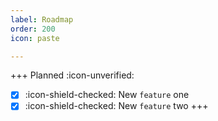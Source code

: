 ```yaml
---
label: Roadmap
order: 200
icon: paste

---
```

+++ Planned :icon-unverified:
- [x] :icon-shield-checked: New `feature` one 
- [x] :icon-shield-checked: New `feature` two
+++
